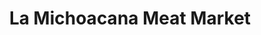 ---
title: "La Michoacana Meat Market"
url: /corsicana/la-michoacana-meat-market/
shop: supermarket
---